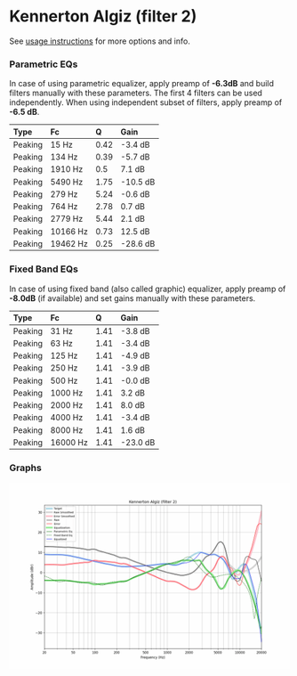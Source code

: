 # Kennerton Algiz (filter 2)
See [usage instructions](https://github.com/jaakkopasanen/AutoEq#usage) for more options and info.

### Parametric EQs
In case of using parametric equalizer, apply preamp of **-6.3dB** and build filters manually
with these parameters. The first 4 filters can be used independently.
When using independent subset of filters, apply preamp of **-6.5 dB**.

| Type    | Fc       |    Q | Gain     |
|:--------|:---------|:-----|:---------|
| Peaking | 15 Hz    | 0.42 | -3.4 dB  |
| Peaking | 134 Hz   | 0.39 | -5.7 dB  |
| Peaking | 1910 Hz  | 0.5  | 7.1 dB   |
| Peaking | 5490 Hz  | 1.75 | -10.5 dB |
| Peaking | 279 Hz   | 5.24 | -0.6 dB  |
| Peaking | 764 Hz   | 2.78 | 0.7 dB   |
| Peaking | 2779 Hz  | 5.44 | 2.1 dB   |
| Peaking | 10166 Hz | 0.73 | 12.5 dB  |
| Peaking | 19462 Hz | 0.25 | -28.6 dB |

### Fixed Band EQs
In case of using fixed band (also called graphic) equalizer, apply preamp of **-8.0dB**
(if available) and set gains manually with these parameters.

| Type    | Fc       |    Q | Gain     |
|:--------|:---------|:-----|:---------|
| Peaking | 31 Hz    | 1.41 | -3.8 dB  |
| Peaking | 63 Hz    | 1.41 | -3.4 dB  |
| Peaking | 125 Hz   | 1.41 | -4.9 dB  |
| Peaking | 250 Hz   | 1.41 | -3.9 dB  |
| Peaking | 500 Hz   | 1.41 | -0.0 dB  |
| Peaking | 1000 Hz  | 1.41 | 3.2 dB   |
| Peaking | 2000 Hz  | 1.41 | 8.0 dB   |
| Peaking | 4000 Hz  | 1.41 | -3.4 dB  |
| Peaking | 8000 Hz  | 1.41 | 1.6 dB   |
| Peaking | 16000 Hz | 1.41 | -23.0 dB |

### Graphs
![](./Kennerton%20Algiz%20(filter%202).png)